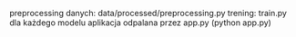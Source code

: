 preprocessing danych: data/processed/preprocessing.py
trening: train.py dla każdego modelu
aplikacja odpalana przez app.py (python app.py)
